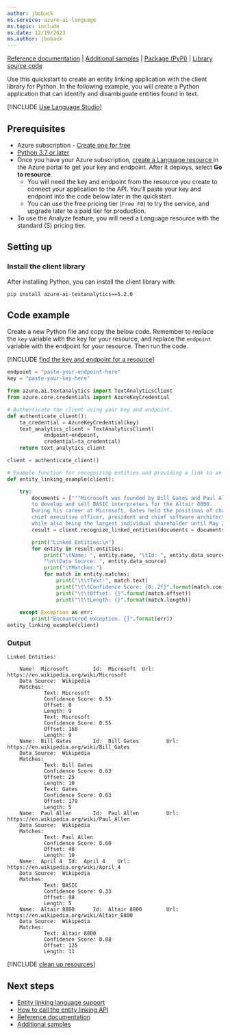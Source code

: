 ```yaml
---
author: jboback
ms.service: azure-ai-language
ms.topic: include
ms.date: 12/19/2023
ms.author: jboback
---
```


[Reference documentation](/python/api/azure-ai-textanalytics/azure.ai.textanalytics?preserve-view=true&view=azure-python) | [Additional samples](https://github.com/Azure/azure-sdk-for-python/tree/main/sdk/textanalytics/azure-ai-textanalytics/samples) | [Package (PyPi)](https://pypi.org/project/azure-ai-textanalytics/5.2.0/) | [Library source code](https://github.com/Azure/azure-sdk-for-python/tree/main/sdk/textanalytics/azure-ai-textanalytics)

Use this quickstart to create an entity linking application with the client library for Python. In the following example, you will create a Python application that can identify and disambiguate entities found in text.

[!INCLUDE [Use Language Studio](../../../includes/use-language-studio.md)]


## Prerequisites

* Azure subscription - [Create one for free](https://azure.microsoft.com/free/cognitive-services)
* [Python 3.7 or later](https://www.python.org/)
* Once you have your Azure subscription, <a href="https://portal.azure.com/#create/Microsoft.CognitiveServicesTextAnalytics"  title="Create a Language resource"  target="_blank">create a Language resource </a> in the Azure portal to get your key and endpoint. After it deploys, select **Go to resource**.
    * You will need the key and endpoint from the resource you create to connect your application to the API. You'll paste your key and endpoint into the code below later in the quickstart.
    * You can use the free pricing tier (`Free F0`) to try the service, and upgrade later to a paid tier for production.
* To use the Analyze feature, you will need a Language resource with the standard (S) pricing tier.



## Setting up

### Install the client library

After installing Python, you can install the client library with:

```console
pip install azure-ai-textanalytics==5.2.0
```



## Code example

Create a new Python file and copy the below code. Remember to replace the `key` variable with the key for your resource, and replace the `endpoint` variable with the endpoint for your resource. Then run the code. 

[!INCLUDE [find the key and endpoint for a resource](../../../includes/find-azure-resource-info.md)]

```python
endpoint = "paste-your-endpoint-here"
key = "paste-your-key-here"

from azure.ai.textanalytics import TextAnalyticsClient
from azure.core.credentials import AzureKeyCredential

# Authenticate the client using your key and endpoint. 
def authenticate_client():
    ta_credential = AzureKeyCredential(key)
    text_analytics_client = TextAnalyticsClient(
            endpoint=endpoint, 
            credential=ta_credential)
    return text_analytics_client

client = authenticate_client()

# Example function for recognizing entities and providing a link to an online data source.
def entity_linking_example(client):

    try:
        documents = ["""Microsoft was founded by Bill Gates and Paul Allen on April 4, 1975, 
        to develop and sell BASIC interpreters for the Altair 8800. 
        During his career at Microsoft, Gates held the positions of chairman,
        chief executive officer, president and chief software architect, 
        while also being the largest individual shareholder until May 2014."""]
        result = client.recognize_linked_entities(documents = documents)[0]

        print("Linked Entities:\n")
        for entity in result.entities:
            print("\tName: ", entity.name, "\tId: ", entity.data_source_entity_id, "\tUrl: ", entity.url,
            "\n\tData Source: ", entity.data_source)
            print("\tMatches:")
            for match in entity.matches:
                print("\t\tText:", match.text)
                print("\t\tConfidence Score: {0:.2f}".format(match.confidence_score))
                print("\t\tOffset: {}".format(match.offset))
                print("\t\tLength: {}".format(match.length))
            
    except Exception as err:
        print("Encountered exception. {}".format(err))
entity_linking_example(client)
```



### Output

```console
Linked Entities:
    
    Name:  Microsoft        Id:  Microsoft  Url:  https://en.wikipedia.org/wiki/Microsoft
    Data Source:  Wikipedia
    Matches:
            Text: Microsoft
            Confidence Score: 0.55
            Offset: 0
            Length: 9
            Text: Microsoft
            Confidence Score: 0.55
            Offset: 168
            Length: 9
    Name:  Bill Gates       Id:  Bill Gates         Url:  https://en.wikipedia.org/wiki/Bill_Gates
    Data Source:  Wikipedia
    Matches:
            Text: Bill Gates
            Confidence Score: 0.63
            Offset: 25
            Length: 10
            Text: Gates
            Confidence Score: 0.63
            Offset: 179
            Length: 5
    Name:  Paul Allen       Id:  Paul Allen         Url:  https://en.wikipedia.org/wiki/Paul_Allen
    Data Source:  Wikipedia
    Matches:
            Text: Paul Allen
            Confidence Score: 0.60
            Offset: 40
            Length: 10
    Name:  April 4  Id:  April 4    Url:  https://en.wikipedia.org/wiki/April_4
    Data Source:  Wikipedia
    Matches:
            Text: BASIC
            Confidence Score: 0.33
            Offset: 98
            Length: 5
    Name:  Altair 8800      Id:  Altair 8800        Url:  https://en.wikipedia.org/wiki/Altair_8800
    Data Source:  Wikipedia
    Matches:
            Text: Altair 8800
            Confidence Score: 0.88
            Offset: 125
            Length: 11
```

[!INCLUDE [clean up resources](../../../includes/clean-up-resources.md)]



## Next steps

* [Entity linking language support](../../language-support.md)
* [How to call the entity linking API](../../how-to/call-api.md)  
* [Reference documentation](/python/api/azure-ai-textanalytics/azure.ai.textanalytics?preserve-view=true&view=azure-python)
* [Additional samples](https://github.com/Azure/azure-sdk-for-python/tree/main/sdk/textanalytics/azure-ai-textanalytics/samples)
